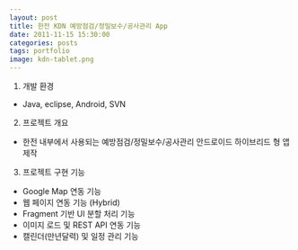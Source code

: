 ```yaml
---
layout: post
title: 한전 KDN 예방점검/정밀보수/공사관리 App 
date: 2011-11-15 15:30:00 
categories: posts 
tags: portfolio
image: kdn-tablet.png
---
```


1) 개발 환경  
 - Java, eclipse, Android, SVN  
 
2) 프로젝트 개요  
- 한전 내부에서 사용되는 예방점검/정밀보수/공사관리 안드로이드 하이브리드 형 앱 제작  

3) 프로젝트 구현 기능  
 - Google Map 연동 기능  
 - 웹 페이지 연동 기능 (Hybrid)  
 - Fragment 기반 UI 분할 처리 기능  
 - 이미지 로드 및 REST API 연동 기능  
 - 캘린더(만년달력) 및 일정 관리 기능  
